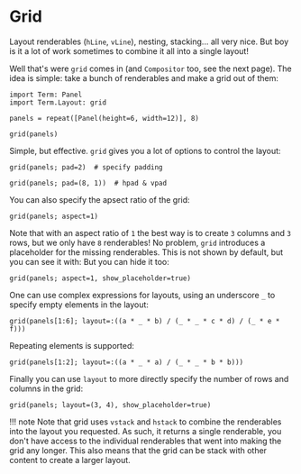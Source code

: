 # Grid
Layout renderables (`hLine`, `vLine`), nesting, stacking... all very nice. But boy is it a lot of work sometimes to combine it all into a single layout!

Well that's were `grid` comes in (and `Compositor` too, see the next page).
The idea is simple: take a bunch of renderables and make a grid out of them:

```@example grid
import Term: Panel
import Term.Layout: grid

panels = repeat([Panel(height=6, width=12)], 8)

grid(panels)
```

Simple, but effective. `grid` gives you a lot of options to control the layout:
```@example grid
grid(panels; pad=2)  # specify padding
```

```@example grid
grid(panels; pad=(8, 1))  # hpad & vpad
```

You can also specify the apsect ratio of the grid:
```@example grid
grid(panels; aspect=1)
```

Note that with an aspect ratio of `1` the best way is to create `3` columns and `3` rows, but we only have `8` renderables! No problem, `grid` introduces a placeholder for the missing renderables. This is not shown by default, but you can see it with:
But you can hide it too:
```@example grid
grid(panels; aspect=1, show_placeholder=true)
```

One can use complex expressions for layouts, using an underscore `_` to specify empty elements in the layout:
```@example grid
grid(panels[1:6]; layout=:((a * _ * b) / (_ * _ * c * d) / (_ * e * f)))
```

Repeating elements is supported:
```@example grid
grid(panels[1:2]; layout=:((a * _ * a) / (_ * _ * b * b)))
```

Finally you can use `layout` to more directly specify the number of rows and columns in the grid:
```@example grid
grid(panels; layout=(3, 4), show_placeholder=true)
```

!!! note 
    Note that grid uses `vstack` and `hstack` to combine the renderables into the layout you requested. As such, it returns a single renderable, you don't have access to the individual renderables that went into making the grid any longer. This also means that the grid can be stack with other content to create a larger layout. 


